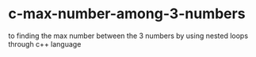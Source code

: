 # c-max-number-among-3-numbers
to finding the max number between the 3 numbers by using nested loops through c++ language
